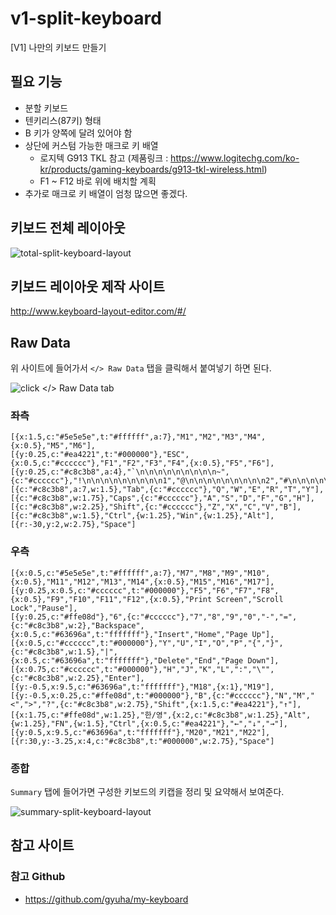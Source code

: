 # v1-split-keyboard
[V1] 나만의 키보드 만들기

## 필요 기능
- 분할 키보드
- 텐키리스(87키) 형태
- B 키가 양쪽에 달려 있어야 함
- 상단에 커스텀 가능한 매크로 키 배열
  - 로지텍 G913 TKL 참고 (제품링크 : https://www.logitechg.com/ko-kr/products/gaming-keyboards/g913-tkl-wireless.html)
  - F1 ~ F12 바로 위에 배치할 계획
- 추가로 매크로 키 배열이 엄청 많으면 좋겠다.

## 키보드 전체 레이아웃
![total-split-keyboard-layout](https://github.com/soboti/v1-split-keyboard/assets/109705692/50cd9230-04ec-44e3-9cc8-e9991c7fb335)

## 키보드 레이아웃 제작 사이트
http://www.keyboard-layout-editor.com/#/

## Raw Data
위 사이트에 들어가서 `</> Raw Data` 탭을 클릭해서 붙여넣기 하면 된다.

![click `</> Raw Data` tab](https://github.com/soboti/v1-split-keyboard/assets/109705692/487f089e-8708-4e3d-9aec-da8562496909)

### 좌측
```
[{x:1.5,c:"#5e5e5e",t:"#ffffff",a:7},"M1","M2","M3","M4",{x:0.5},"M5","M6"],
[{y:0.25,c:"#ea4221",t:"#000000"},"ESC",{x:0.5,c:"#cccccc"},"F1","F2","F3","F4",{x:0.5},"F5","F6"],
[{y:0.25,c:"#c8c3b8",a:4},"`\n\n\n\n\n\n\n\n\n~",{c:"#cccccc"},"!\n\n\n\n\n\n\n\n\n1","@\n\n\n\n\n\n\n\n\n2","#\n\n\n\n\n\n\n\n\n3","$\n\n\n\n\n\n\n\n\n4","%\n\n\n\n\n\n\n\n\n5","^\n\n\n\n\n\n\n\n\n6","&\n\n\n\n\n\n\n\n\n7"],
[{c:"#c8c3b8",a:7,w:1.5},"Tab",{c:"#cccccc"},"Q","W","E","R","T","Y"],
[{c:"#c8c3b8",w:1.75},"Caps",{c:"#cccccc"},"A","S","D","F","G","H"],
[{c:"#c8c3b8",w:2.25},"Shift",{c:"#cccccc"},"Z","X","C","V","B"],
[{c:"#c8c3b8",w:1.5},"Ctrl",{w:1.25},"Win",{w:1.25},"Alt"],
[{r:-30,y:2,w:2.75},"Space"]
```

### 우측
```
[{x:0.5,c:"#5e5e5e",t:"#ffffff",a:7},"M7","M8","M9","M10",{x:0.5},"M11","M12","M13","M14",{x:0.5},"M15","M16","M17"],
[{y:0.25,x:0.5,c:"#cccccc",t:"#000000"},"F5","F6","F7","F8",{x:0.5},"F9","F10","F11","F12",{x:0.5},"Print Screen","Scroll Lock","Pause"],
[{y:0.25,c:"#ffe08d"},"6",{c:"#cccccc"},"7","8","9","0","-","=",{c:"#c8c3b8",w:2},"Backspace",{x:0.5,c:"#63696a",t:"fffffff"},"Insert","Home","Page Up"],
[{x:0.5,c:"#cccccc",t:"#000000"},"Y","U","I","O","P","{","}",{c:"#c8c3b8",w:1.5},"|",{x:0.5,c:"#63696a",t:"fffffff"},"Delete","End","Page Down"],
[{x:0.75,c:"#cccccc",t:"#000000"},"H","J","K","L",":","\"",{c:"#c8c3b8",w:2.25},"Enter"],
[{y:-0.5,x:9.5,c:"#63696a",t:"fffffff"},"M18",{x:1},"M19"],
[{y:-0.5,x:0.25,c:"#ffe08d",t:"#000000"},"B",{c:"#cccccc"},"N","M","<",">","?",{c:"#c8c3b8",w:2.75},"Shift",{x:1.5,c:"#ea4221"},"↑"],
[{x:1.75,c:"#ffe08d",w:1.25},"한/영",{x:2,c:"#c8c3b8",w:1.25},"Alt",{w:1.25},"FN",{w:1.5},"Ctrl",{x:0.5,c:"#ea4221"},"←","↓","→"],
[{y:0.5,x:9.5,c:"#63696a",t:"fffffff"},"M20","M21","M22"],
[{r:30,y:-3.25,x:4,c:"#c8c3b8",t:"#000000",w:2.75},"Space"]
```

### 종합
`Summary` 탭에 들어가면 구성한 키보드의 키캡을 정리 및 요약해서 보여준다.

![summary-split-keyboard-layout](https://github.com/soboti/v1-split-keyboard/assets/109705692/8a40239b-e950-496c-b742-4fa977e18f57)

## 참고 사이트

### 참고 Github
- https://github.com/gyuha/my-keyboard

